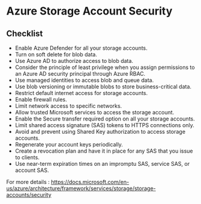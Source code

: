 # Azure Storage Account Security

## Checklist

- Enable Azure Defender for all your storage accounts.
- Turn on soft delete for blob data.
- Use Azure AD to authorize access to blob data.
- Consider the principle of least privilege when you assign permissions to an Azure AD security principal through Azure RBAC.
- Use managed identities to access blob and queue data.
- Use blob versioning or immutable blobs to store business-critical data.
- Restrict default internet access for storage accounts.
- Enable firewall rules.
- Limit network access to specific networks.
- Allow trusted Microsoft services to access the storage account.
- Enable the Secure transfer required option on all your storage accounts.
- Limit shared access signature (SAS) tokens to HTTPS connections only.
- Avoid and prevent using Shared Key authorization to access storage accounts.
- Regenerate your account keys periodically.
- Create a revocation plan and have it in place for any SAS that you issue to clients.
- Use near-term expiration times on an impromptu SAS, service SAS, or account SAS.

For more details : https://docs.microsoft.com/en-us/azure/architecture/framework/services/storage/storage-accounts/security
